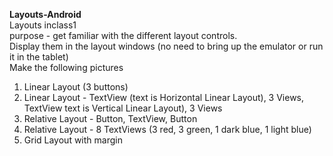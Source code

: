 <b>Layouts-Android</b> <br>
Layouts   inclass1 <br>
purpose - get familiar with the different layout controls. <br>
Display them in the layout windows (no need to bring up the emulator or run it in the tablet) <br>
Make the following pictures <br>
1)	Linear Layout (3 buttons) <br>
2)	Linear Layout - TextView (text is Horizontal Linear Layout), 3 Views, TextView text is Vertical Linear Layout), 3 Views <br>
3)	Relative Layout - Button, TextView, Button <br>
4)	Relative Layout - 8 TextViews (3 red, 3 green, 1 dark blue, 1 light blue) <br>
5)	Grid Layout with margin <br>
